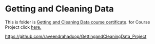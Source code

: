 # Getting and Cleaning Data

This is folder is [Getting and Cleaning Data course certificate](https://www.coursera.org/account/accomplishments/records/48h9NgFYC7EPEaWD). for  Course Project  click [here.](https://github.com/raveendrahadoop/GettingandCleaningData_Project)

https://github.com/raveendrahadoop/GettingandCleaningData_Project


